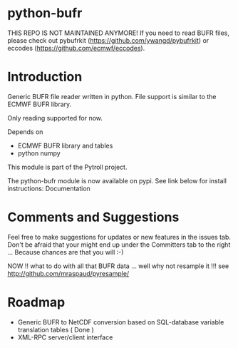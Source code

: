 python-bufr
===========

THIS REPO IS NOT MAINTAINED ANYMORE!
If you need to read BUFR files, please check out pybufrkit (https://github.com/ywangd/pybufrkit) or eccodes (https://github.com/ecmwf/eccodes).

Introduction
============

Generic BUFR file reader written in python. File support is similar to the ECMWF BUFR library.

Only reading supported for now.

Depends on

 * ECMWF BUFR library and tables
 * python numpy 

This module is part of the Pytroll project.

The python-bufr module is now available on pypi. See link below for install instructions: Documentation

Comments and Suggestions
========================

Feel free to make suggestions for updates or new features in the issues tab. Don't be afraid that your might end up under the Committers tab to the right ... Because chances are that you will :-)

NOW !! what to do with all that BUFR data ... well why not resample it !!! see http://github.com/mraspaud/pyresample/

Roadmap
=======

 * Generic BUFR to NetCDF conversion based on SQL-database variable translation tables ( Done )
 * XML-RPC server/client interface 
